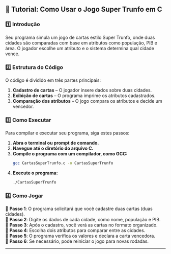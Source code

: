 ## 📌 Tutorial: Como Usar o Jogo Super Trunfo em C

### 1️⃣ Introdução
Seu programa simula um jogo de cartas estilo Super Trunfo, onde duas cidades são comparadas com base em atributos como população, PIB e área. O jogador escolhe um atributo e o sistema determina qual cidade vence.

### 2️⃣ Estrutura do Código
O código é dividido em três partes principais:
1. **Cadastro de cartas** – O jogador insere dados sobre duas cidades.
2. **Exibição de cartas** – O programa imprime os atributos cadastrados.
3. **Comparação dos atributos** – O jogo compara os atributos e decide um vencedor.

### 3️⃣ Como Executar
Para compilar e executar seu programa, siga estes passos:
1. **Abra o terminal ou prompt de comando.**
2. **Navegue até o diretório do arquivo C.**
3. **Compile o programa com um compilador, como GCC:**  
   ```bash
   gcc CartasSuperTrunfo.c -o CartasSuperTrunfo
   ```
4. **Execute o programa:**  
   ```bash
   ./CartasSuperTrunfo
   ```

### 4️⃣ Como Jogar
🔹 **Passo 1**: O programa solicitará que você cadastre duas cartas (duas cidades).  
🔹 **Passo 2**: Digite os dados de cada cidade, como nome, população e PIB.  
🔹 **Passo 3**: Após o cadastro, você verá as cartas no formato organizado.  
🔹 **Passo 4**: Escolha dois atributos para comparar entre as cidades.  
🔹 **Passo 5**: O programa verifica os valores e declara a carta vencedora.  
🔹 **Passo 6**: Se necessário, pode reiniciar o jogo para novas rodadas.

---


